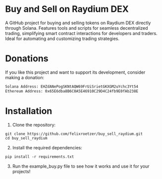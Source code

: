# Buy and Sell on Raydium DEX

A GitHub project for buying and selling tokens on Raydium DEX directly through Solana. Features tools and scripts for seamless decentralized trading, simplifying smart contract interactions for developers and traders. Ideal for automating and customizing trading strategies.

# Donations

If you like this project and want to support its development, consider making a donation:

  ```html
Solana Address: EHZdANePogSKNtAQW69FrUiSrietGKXGM2uYchc3Yt54
Ethereum Address: 0x65E6dba8B6C0A5E46910C29D4C24fb9E0fAb238E
  ```

# Installation

1. Clone the repository:
```html
git clone https://github.com/felixroetzer/buy_sell_raydium.git
cd buy_sell_raydium
  ```
2. Install the required dependencies:
```html
pip install -r requirements.txt
  ```
3. Run the example_buy.py file to see how it works and use it for your projects!

